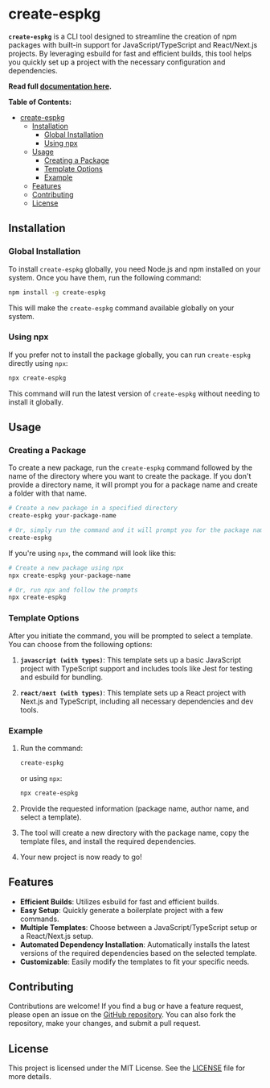 # create-espkg

**`create-espkg`** is a CLI tool designed to streamline the creation of npm packages with built-in support for JavaScript/TypeScript and React/Next.js projects. By leveraging esbuild for fast and efficient builds, this tool helps you quickly set up a project with the necessary configuration and dependencies.

**Read full [documentation here](https://create-espkg.vercel.app/).**

**Table of Contents:**

- [create-espkg](#create-espkg)
  - [Installation](#installation)
    - [Global Installation](#global-installation)
    - [Using npx](#using-npx)
  - [Usage](#usage)
    - [Creating a Package](#creating-a-package)
    - [Template Options](#template-options)
    - [Example](#example)
  - [Features](#features)
  - [Contributing](#contributing)
  - [License](#license)

## Installation

### Global Installation

To install `create-espkg` globally, you need Node.js and npm installed on your system. Once you have them, run the following command:

```bash
npm install -g create-espkg
```

This will make the `create-espkg` command available globally on your system.

### Using npx

If you prefer not to install the package globally, you can run `create-espkg` directly using `npx`:

```bash
npx create-espkg
```

This command will run the latest version of `create-espkg` without needing to install it globally.

## Usage

### Creating a Package

To create a new package, run the `create-espkg` command followed by the name of the directory where you want to create the package. If you don't provide a directory name, it will prompt you for a package name and create a folder with that name.

```bash
# Create a new package in a specified directory
create-espkg your-package-name

# Or, simply run the command and it will prompt you for the package name
create-espkg
```

If you're using `npx`, the command will look like this:

```bash
# Create a new package using npx
npx create-espkg your-package-name

# Or, run npx and follow the prompts
npx create-espkg
```

### Template Options

After you initiate the command, you will be prompted to select a template. You can choose from the following options:

1. **`javascript (with types)`**: This template sets up a basic JavaScript project with TypeScript support and includes tools like Jest for testing and esbuild for bundling.

2. **`react/next (with types)`**: This template sets up a React project with Next.js and TypeScript, including all necessary dependencies and dev tools.

### Example

1. Run the command:

    ```bash
    create-espkg
    ```

    or using `npx`:

    ```bash
    npx create-espkg
    ```

2. Provide the requested information (package name, author name, and select a template).

3. The tool will create a new directory with the package name, copy the template files, and install the required dependencies.

4. Your new project is now ready to go!

## Features

- **Efficient Builds**: Utilizes esbuild for fast and efficient builds.
- **Easy Setup**: Quickly generate a boilerplate project with a few commands.
- **Multiple Templates**: Choose between a JavaScript/TypeScript setup or a React/Next.js setup.
- **Automated Dependency Installation**: Automatically installs the latest versions of the required dependencies based on the selected template.
- **Customizable**: Easily modify the templates to fit your specific needs.

## Contributing

Contributions are welcome! If you find a bug or have a feature request, please open an issue on the [GitHub repository](https://github.com/besaoct/create-espkg). You can also fork the repository, make your changes, and submit a pull request.

## License

This project is licensed under the MIT License. See the [LICENSE](https://raw.githubusercontent.com/besaoct/create-espkg/main/LICENSE) file for more details.
